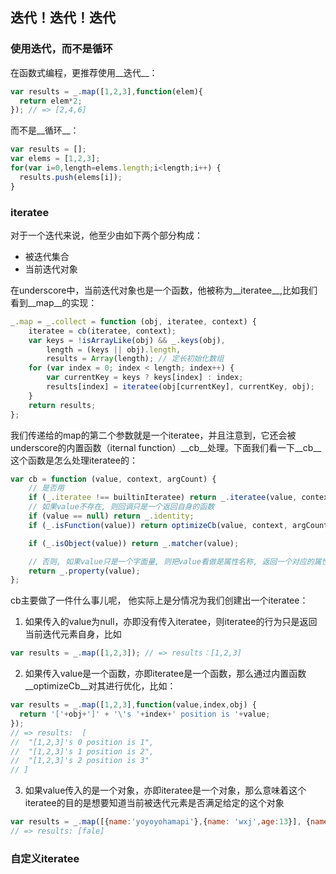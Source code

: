 ## 迭代！迭代！迭代
### 使用迭代，而不是循环
在函数式编程，更推荐使用__迭代__：

```js
var results = _.map([1,2,3],function(elem){
  return elem*2;
}); // => [2,4,6]
```

而不是__循环__：

```js
var results = [];
var elems = [1,2,3];
for(var i=0,length=elems.length;i<length;i++) {
  results.push(elems[i]);
}
```

### iteratee

对于一个迭代来说，他至少由如下两个部分构成：

- 被迭代集合
- 当前迭代对象

在underscore中，当前迭代对象也是一个函数，他被称为__iteratee__,比如我们看到__map__的实现：

```js
_.map = _.collect = function (obj, iteratee, context) {
    iteratee = cb(iteratee, context);
    var keys = !isArrayLike(obj) && _.keys(obj),
        length = (keys || obj).length,
        results = Array(length); // 定长初始化数组
    for (var index = 0; index < length; index++) {
        var currentKey = keys ? keys[index] : index;
        results[index] = iteratee(obj[currentKey], currentKey, obj);
    }
    return results;
};

```

我们传递给的map的第二个参数就是一个iteratee，并且注意到，它还会被underscore的内置函数（iternal function）__cb__处理。下面我们看一下__cb__这个函数是怎么处理iteratee的：

```js
var cb = function (value, context, argCount) {
    // 是否用
    if (_.iteratee !== builtinIteratee) return _.iteratee(value, context);
    // 如果value不存在, 则回调只是一个返回自身的函数
    if (value == null) return _.identity;
    if (_.isFunction(value)) return optimizeCb(value, context, argCount);

    if (_.isObject(value)) return _.matcher(value);

    // 否则, 如果value只是一个字面量, 则把value看做是属性名称, 返回一个对应的属性获得函数
    return _.property(value);
};
```

cb主要做了一件什么事儿呢， 他实际上是分情况为我们创建出一个iteratee：

1. 如果传入的value为null，亦即没有传入iteratee，则iteratee的行为只是返回当前迭代元素自身，比如
```js
var results = _.map([1,2,3]); // => results：[1,2,3]
```
2. 如果传入value是一个函数，亦即iteratee是一个函数，那么通过内置函数__optimizeCb__对其进行优化，比如：
```js
var results = _.map([1,2,3],function(value,index,obj) {
  return '['+obj+']' + '\'s '+index+' position is '+value;
});
// => results:  [
//  "[1,2,3]'s 0 position is 1", 
//  "[1,2,3]'s 1 position is 2", 
//  "[1,2,3]'s 2 position is 3"
// ]
```
3. 如果value传入的是一个对象，亦即iteratee是一个对象，那么意味着这个iteratee的目的是想要知道当前被迭代元素是否满足给定的这个对象

```js
var results = _.map([{name:'yoyoyohamapi'},{name: 'wxj',age:13}], {name: 'wxj'});
// => results: [fale]
```

### 自定义iteratee
